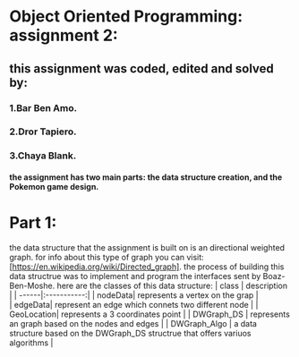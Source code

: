 # Object Oriented Programming: assignment 2:
## this assignment was coded, edited and solved by:
### 1.**Bar Ben Amo.**
### 2.**Dror Tapiero.**
### 3.**Chaya Blank.**
#### the assignment has two main parts: the data structure creation, and the Pokemon game design.
Part 1:
=======
the data structure that the assignment is built on is an directional weighted graph.
for info about this type of graph you can visit: [https://en.wikipedia.org/wiki/Directed_graph].
the process of building this data structrue was to implement and program the interfaces sent by Boaz-Ben-Moshe.
here are the classes of this data structure:
| class | description |
| ------|:-----------:|
| nodeData| represents a vertex on the grap |  
| edgeData| represent an edge which connets two different node |
| GeoLocation| represents a 3 coordinates point |
| DWGraph_DS | represents an graph based on the nodes and edges |
| DWGraph_Algo | a data structure based on the DWGraph_DS structrue that offers variuos algorithms |


